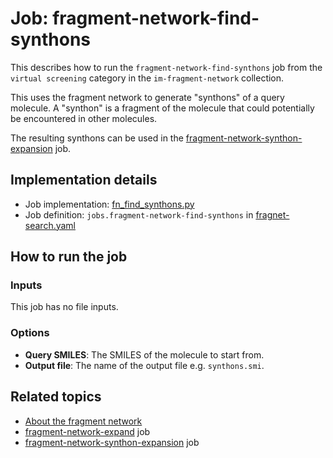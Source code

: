 # Job: fragment-network-find-synthons

This describes how to run the `fragment-network-find-synthons` job from the `virtual screening` category in the `im-fragment-network` collection.

This uses the fragment network to generate "synthons" of a query molecule.
A "synthon" is a fragment of the molecule that could potentially be encountered in other molecules.

The resulting synthons can be used in the [fragment-network-synthon-expansion](fragment-network-synthon-expansion.md) job.

## Implementation details

* Job implementation: [fn_find_synthons.py](/fn_find_synthons.py)
* Job definition: `jobs.fragment-network-find-synthons` in [fragnet-search.yaml](/data-manager/fragnet-search.yaml)

## How to run the job

### Inputs

This job has no file inputs.

### Options

* **Query SMILES**: The SMILES of the molecule to start from.
* **Output file**: The name of the output file e.g. `synthons.smi`.

## Related topics

* [About the fragment network](https://squonk.it/fragnet-search-ui)
* [fragment-network-expand](fragment-network-expand.md) job
* [fragment-network-synthon-expansion](fragment-network-synthon-expansion.md) job
